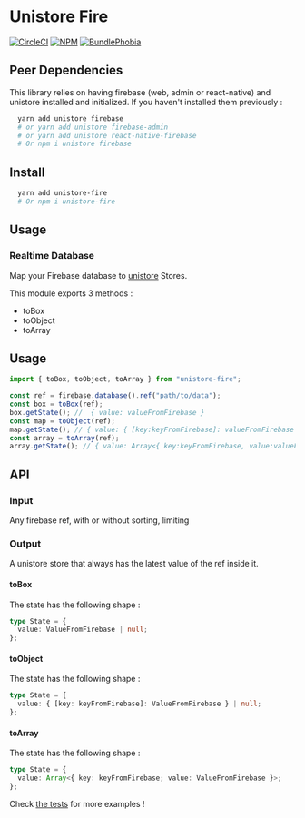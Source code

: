 # Unistore Fire

[![CircleCI][circleci-badge]][circleci-href]
[![NPM][npm-version-badge]][npm-href]
[![BundlePhobia][bundlephobia-badge]][bundlephobia-href]

## Peer Dependencies

This library relies on having firebase (web, admin or react-native) and unistore installed and initialized. If you haven't installed them previously :

```sh
  yarn add unistore firebase
  # or yarn add unistore firebase-admin
  # or yarn add unistore react-native-firebase
  # Or npm i unistore firebase
```

## Install

```sh
  yarn add unistore-fire
  # Or npm i unistore-fire
```

## Usage

### Realtime Database

Map your Firebase database to [unistore](https://github.com/developit/unistore#usage) Stores.

This module exports 3 methods :

- toBox
- toObject
- toArray

## Usage

```typescript
import { toBox, toObject, toArray } from "unistore-fire";

const ref = firebase.database().ref("path/to/data");
const box = toBox(ref);
box.getState(); //  { value: valueFromFirebase }
const map = toObject(ref);
map.getState(); // { value: { [key:keyFromFirebase]: valueFromFirebase } }
const array = toArray(ref);
array.getState(); // { value: Array<{ key:keyFromFirebase, value:valueFromFirebase }> }
```

## API

### Input

Any firebase ref, with or without sorting, limiting

### Output

A unistore store that always has the latest value of the ref inside it.

#### toBox

The state has the following shape :

```typescript
type State = {
  value: ValueFromFirebase | null;
};
```

#### toObject

The state has the following shape :

```typescript
type State = {
  value: { [key: keyFromFirebase]: ValueFromFirebase } | null;
};
```

#### toArray

The state has the following shape :

```typescript
type State = {
  value: Array<{ key: keyFromFirebase; value: ValueFromFirebase }>;
};
```

Check [the tests](__tests__) for more examples !

[circleci-href]: https://circleci.com/gh/rakannimer/unistore-fire
[circleci-badge]: https://img.shields.io/circleci/project/github/rakannimer/unistore-fire.svg
[npm-href]: https://www.npmjs.com/package/unistore-fire
[npm-version-badge]: https://img.shields.io/npm/v/unistore-fire.svg
[npm-license-badge]: https://img.shields.io/github/license/rakannimer/unistore-fire.svg
[bundlephobia-badge]: https://img.shields.io/bundlephobia/minzip/unistore-fire.svg
[bundlephobia-href]: https://bundlephobia.com/result?p=unistore-fire
